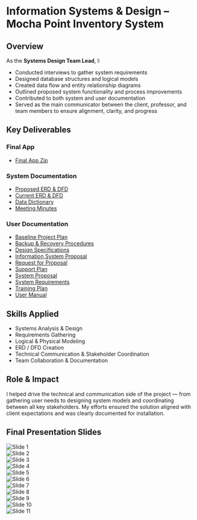 # Information Systems & Design – Mocha Point Inventory System

## Overview
As the **Systems Design Team Lead**, I:
- Conducted interviews to gather system requirements
- Designed database structures and logical models
- Created data flow and entity relationship diagrams
- Outlined proposed system functionality and process improvements
- Contributed to both system and user documentation
- Served as the main communicator between the client, professor, and team members to ensure alignment, clarity, and progress

## Key Deliverables
### Final App
- [Final App Zip](final%20app.zip)

### System Documentation
- [Proposed ERD & DFD](system_documentation/Proposed%20ERD_DFD.pdf)
- [Current ERD & DFD](system_documentation/Current%20ERD_DFD.pdf)
- [Data Dictionary](system_documentation/Data%20Dictionary.pdf)
- [Meeting Minutes](system_documentation/Meeting%20Minutes.pdf)

### User Documentation
- [Baseline Project Plan](Baseline%20Project%20Plan.pdf)
- [Backup & Recovery Procedures](Backup%20%26%20Recovery%20Procedures.pdf)
- [Design Specifications](Design%20Specifications.pdf)
- [Information System Proposal](Information%20System%20Proposal.pdf)
- [Request for Proposal](Request%20for%20Proposal.pdf)
- [Support Plan](Support%20Plan.pdf)
- [System Proposal](System%20Proposal.pdf)
- [System Requirements](System%20Requirements.pdf)
- [Training Plan](Training%20Plan.pdf)
- [User Manual](User%20Manual.pdf)

## Skills Applied
- Systems Analysis & Design
- Requirements Gathering
- Logical & Physical Modeling
- ERD / DFD Creation
- Technical Communication & Stakeholder Coordination
- Team Collaboration & Documentation

## Role & Impact
I helped drive the technical and communication side of the project — from gathering user needs to designing system models and coordinating between all key stakeholders. My efforts ensured the solution aligned with client expectations and was clearly documented for installation.

## Final Presentation Slides
![Slide 1](slides/slide1.png)  
![Slide 2](slides/slide2.png)  
![Slide 3](slides/slide3.png)  
![Slide 4](slides/slide4.png)  
![Slide 5](slides/slide5.png)  
![Slide 6](slides/slide6.png)  
![Slide 7](slides/slide7.png)  
![Slide 8](slides/slide8.png)  
![Slide 9](slides/slide9.png)  
![Slide 10](slides/slide10.png)  
![Slide 11](slides/slide11.png)










